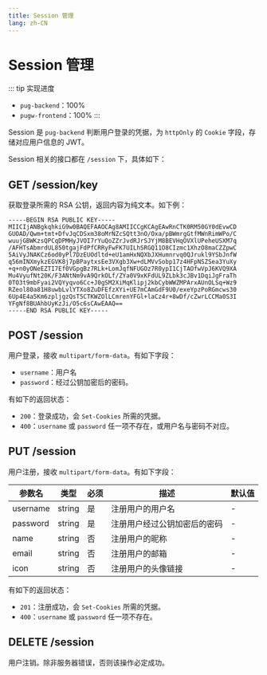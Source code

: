 ```yaml
---
title: Session 管理
lang: zh-CN
---
```


# Session 管理

::: tip 实现进度
- `pug-backend`：100%
- `pugw-frontend`：100%
:::

Session 是 `pug-backend` 判断用户登录的凭据，为 `httpOnly` 的 `Cookie` 字段，存储对应用户信息的 JWT。

Session 相关的接口都在 `/session` 下，具体如下：

## GET /session/key

获取登录所需的 RSA 公钥，返回内容为纯文本。如下例：

```rsa
-----BEGIN RSA PUBLIC KEY-----
MIICIjANBgkqhkiG9w0BAQEFAAOCAg8AMIICCgKCAgEAwRnCTK0RM50GY0dEvwCD
GUOAD/Qwm+tmt+DfvJqCDSxm38oMrNZcSQtt3nO/Oxa/pBWmrgGtfMWnRimWPo/C
wuujGBWKzsQPCqDPMHyJVOI7rYuQoZZrJvdRJrSJYjM8BEVHqOVXlUPeheUSXM7q
/AFHTsAbmrdUL850tgajFdPfCRRyFwFK7UILhSRGQ11O8CIzmc1XhzO8maCZZpwC
5AiVyJNAKCz6od0yPl7DzEUOdltd+eU1amHxNQXbJXHumnrvq0QJrukl9YSbJnfW
q56mINXmykzEGVK8j7pBPaytxsEe3VXgb3Xw+dLMVvSobp17z4HFpNSZSea3YuXy
+q+n0yONeEZTI7Ef0VGpgBz7RLk+LomJqfNFUGOz7R0ypI1CjTAOfwVpJ6KVQ9XA
Mu4VyufNt20K/F3ANtNm9vA9QrkOLf/ZYa0V9xKFdUL9ZLbk3cJBv1DqiJgFraTh
0TO3t9mbFyai2VQYyqvo6Cc+J0gSM2XiMqKlipj2kbCybWWZMPArxAUnOLSq+Wz9
RZeol80a81H8uwbLvlYTXo8ZuDFEfzXYi+UE7mCAmGdF9U0/exeYpzPoRGmcws30
6Up4E4a5Km6zpljgzQsT5CTKWZOlLCmrenYFGl+laCz4r+8wDf/cZwrLCCMa0S3I
YFgNf8BUAhbUyKzJi/O5c6sCAwEAAQ==
-----END RSA PUBLIC KEY-----
```

## POST /session

用户登录，接收 `multipart/form-data`。有如下字段：

- `username`：用户名
- `password`：经过公钥加密后的密码。

有如下的返回状态：

- `200`：登录成功，会 `Set-Cookies` 所需的凭据。
- `400`：`username` 或 `password` 任一项不存在，或用户名与密码不对应。

## PUT /session

用户注册，接收 `multipart/form-data`。有如下字段：

| 参数名   | 类型   | 必须 | 描述                         | 默认值 |
| -------- | ------ | ---- | ---------------------------- | ------ |
| username | string | 是   | 注册用户的用户名             | -      |
| password | string | 是   | 注册用户经过公钥加密后的密码 | -      |
| name     | string | 否   | 注册用户的昵称               | -      |
| email    | string | 否   | 注册用户的邮箱               | -      |
| icon     | string | 否   | 注册用户的头像链接           | -      |

有如下的返回状态：

- `201`：注册成功，会 `Set-Cookies` 所需的凭据。
- `400`：`username` 或 `password` 任一项不存在。

## DELETE /session

用户注销。除非服务器错误，否则该操作必定成功。
